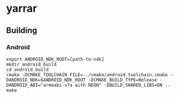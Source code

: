 # yarrar

## Building

### Android
```shell
export ANDROID_NDK_ROOT=[path-to-ndk]
mkdir android_build
cd android_build
cmake -DCMAKE_TOOLCHAIN_FILE=../cmake/android.toolchain.cmake -DANDROID_NDK=$ANDROID_NDK_ROOT -DCMAKE_BUILD_TYPE=Release -DANDROID_ABI="armeabi-v7a with NEON" -DBUILD_SHARED_LIBS=ON ..
make
```